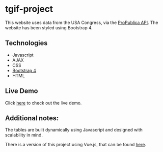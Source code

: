 # tgif-project

This website uses data from the USA Congress, via the [ProPublica API](https://www.propublica.org/datastore/api/propublica-congress-api). The website has been styled using Bootstrap 4. 

## Technologies
* Javascript
* AJAX
* CSS
* [Bootstrap 4](https://getbootstrap.com/)
* HTML

## Live Demo

Click [here](https://mjbryan10.github.io/tgif-project/) to check out the live demo.

## Additional notes: 

The tables are built dynamically using Javascript and designed with scalability in mind.

There is a version of this project using Vue.js, that can be found [here](https://github.com/mjbryan10/tgif-project-vue).
